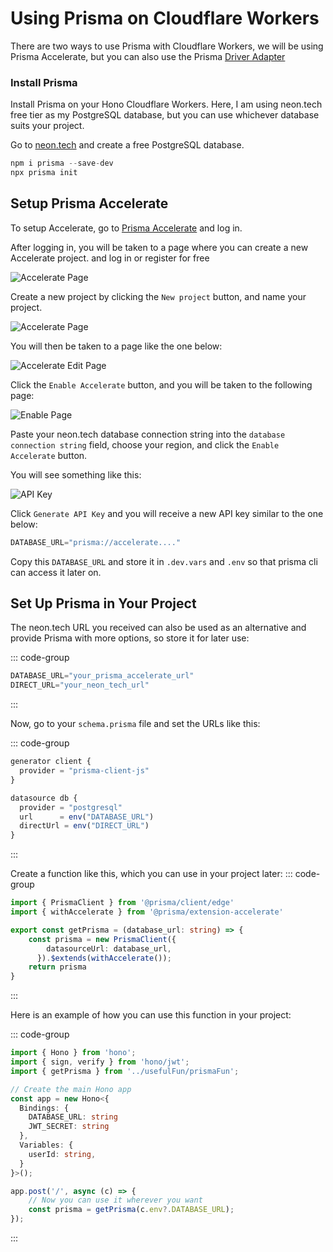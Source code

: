 # Using Prisma on Cloudflare Workers

There are two ways to use Prisma with Cloudflare Workers, we will be using Prisma Accelerate, but you can also use the Prisma [Driver Adapter](https://www.prisma.io/docs/orm/overview/databases/database-drivers)

### Install Prisma

Install Prisma on your Hono Cloudflare Workers. Here, I am using neon.tech free tier as my PostgreSQL database, but you can use whichever database suits your project.

Go to [neon.tech](https://neon.tech/) and create a free PostgreSQL database.

```ts
npm i prisma --save-dev
npx prisma init
```

## Setup Prisma Accelerate

To setup Accelerate, go to [Prisma Accelerate](https://www.prisma.io/data-platform/accelerate?via=start&gad_source=1&gclid=CjwKCAjwvIWzBhAlEiwAHHWgvX8l8e7xQtqurVYanQ6LmbNheNvCB-4FL0G6BFEfPrUdGyH3qSllqxoCXDoQAvD_BwE) and log in.

After logging in, you will be taken to a page where you can create a new Accelerate project. and log in or register for free

![Accelerate Page](/images/prismaAcceleratePage.png)

Create a new project by clicking the `New project` button, and name your project.

![Accelerate Page](/images/accelerateCreateProject.png)

You will then be taken to a page like the one below:

![Accelerate Edit Page](/images/accelerateProjectPage.png)

Click the `Enable Accelerate` button, and you will be taken to the following page:

![Enable Page](/images/EnableAccelerate.png)

Paste your neon.tech database connection string into the `database connection string` field, choose your region, and click the `Enable Accelerate` button.

You will see something like this:

![API Key](/images/generateApiKey.png)

Click `Generate API Key` and you will receive a new API key similar to the one below:

```ts
DATABASE_URL="prisma://accelerate...."
```

Copy this `DATABASE_URL` and store it in `.dev.vars` and `.env` so that prisma cli can access it later on.


## Set Up Prisma in Your Project
The neon.tech URL you received can also be used as an alternative and provide Prisma with more options, so store it for later use:


::: code-group  
```ts [.dev.vars]  
DATABASE_URL="your_prisma_accelerate_url"  
DIRECT_URL="your_neon_tech_url"  
``` 
:::


Now, go to your `schema.prisma` file and set the URLs like this:

::: code-group
```ts [.env]
generator client {
  provider = "prisma-client-js"
}

datasource db {
  provider = "postgresql"
  url      = env("DATABASE_URL")
  directUrl = env("DIRECT_URL")
}
```
:::

Create a function like this, which you can use in your project later:
::: code-group
```ts
import { PrismaClient } from '@prisma/client/edge'
import { withAccelerate } from '@prisma/extension-accelerate'

export const getPrisma = (database_url: string) => {
    const prisma = new PrismaClient({
        datasourceUrl: database_url,
      }).$extends(withAccelerate());
    return prisma
}
```
:::

Here is an example of how you can use this function in your project:

::: code-group
```ts
import { Hono } from 'hono';
import { sign, verify } from 'hono/jwt';
import { getPrisma } from '../usefulFun/prismaFun';

// Create the main Hono app
const app = new Hono<{
  Bindings: {
    DATABASE_URL: string
    JWT_SECRET: string
  },
  Variables: {
    userId: string,
  }
}>();

app.post('/', async (c) => {
    // Now you can use it wherever you want
    const prisma = getPrisma(c.env?.DATABASE_URL);
});
```
:::